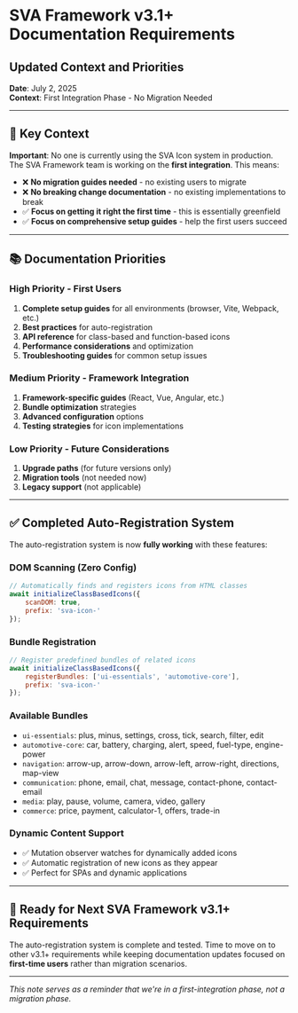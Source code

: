 # SVA Framework v3.1+ Documentation Requirements
## Updated Context and Priorities

**Date**: July 2, 2025  
**Context**: First Integration Phase - No Migration Needed

---

## 🎯 **Key Context**

**Important**: No one is currently using the SVA Icon system in production. The SVA Framework team is working on the **first integration**. This means:

- ❌ **No migration guides needed** - no existing users to migrate
- ❌ **No breaking change documentation** - no existing implementations to break
- ✅ **Focus on getting it right the first time** - this is essentially greenfield
- ✅ **Focus on comprehensive setup guides** - help the first users succeed

---

## 📚 **Documentation Priorities**

### **High Priority - First Users**
1. **Complete setup guides** for all environments (browser, Vite, Webpack, etc.)
2. **Best practices** for auto-registration
3. **API reference** for class-based and function-based icons
4. **Performance considerations** and optimization
5. **Troubleshooting guides** for common setup issues

### **Medium Priority - Framework Integration**
1. **Framework-specific guides** (React, Vue, Angular, etc.)
2. **Bundle optimization** strategies
3. **Advanced configuration** options
4. **Testing strategies** for icon implementations

### **Low Priority - Future Considerations**
1. **Upgrade paths** (for future versions only)
2. **Migration tools** (not needed now)
3. **Legacy support** (not applicable)

---

## ✅ **Completed Auto-Registration System**

The auto-registration system is now **fully working** with these features:

### **DOM Scanning (Zero Config)**
```javascript
// Automatically finds and registers icons from HTML classes
await initializeClassBasedIcons({
    scanDOM: true,
    prefix: 'sva-icon-'
});
```

### **Bundle Registration**
```javascript
// Register predefined bundles of related icons
await initializeClassBasedIcons({
    registerBundles: ['ui-essentials', 'automotive-core'],
    prefix: 'sva-icon-'
});
```

### **Available Bundles**
- `ui-essentials`: plus, minus, settings, cross, tick, search, filter, edit
- `automotive-core`: car, battery, charging, alert, speed, fuel-type, engine-power
- `navigation`: arrow-up, arrow-down, arrow-left, arrow-right, directions, map-view
- `communication`: phone, email, chat, message, contact-phone, contact-email
- `media`: play, pause, volume, camera, video, gallery
- `commerce`: price, payment, calculator-1, offers, trade-in

### **Dynamic Content Support**
- ✅ Mutation observer watches for dynamically added icons
- ✅ Automatic registration of new icons as they appear
- ✅ Perfect for SPAs and dynamic applications

---

## 🚀 **Ready for Next SVA Framework v3.1+ Requirements**

The auto-registration system is complete and tested. Time to move on to other v3.1+ requirements while keeping documentation updates focused on **first-time users** rather than migration scenarios.

---

*This note serves as a reminder that we're in a first-integration phase, not a migration phase.*
